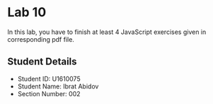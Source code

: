 # Lab 10

In this lab, you have to finish at least 4 JavaScript exercises given in corresponding pdf file. 


## Student Details

- Student ID: U1610075
- Student Name: Ibrat Abidov
- Section Number: 002  
